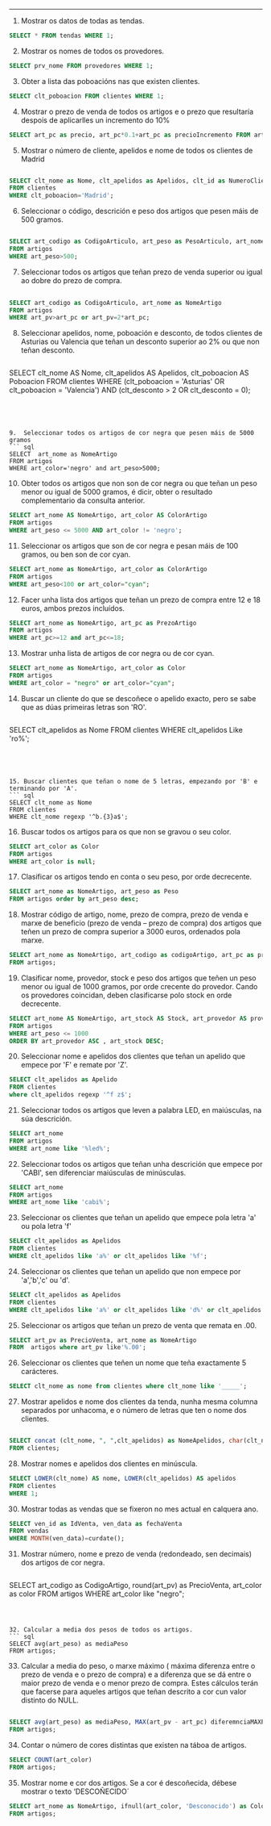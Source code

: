 ______________________________________________________________________

1. Mostrar os datos de todas as tendas.
``` sql  
SELECT * FROM tendas WHERE 1; 
```

 



2.	Mostrar os nomes de todos os provedores.
``` sql
SELECT prv_nome FROM provedores WHERE 1; 
```
		
	




3.	 Obter a lista das poboacións nas que existen clientes.
``` sql
SELECT clt_poboacion FROM clientes WHERE 1;
```





4. Mostrar o prezo de venda de todos os artigos e o prezo que resultaría despois de aplicarlles un incremento do 10%
```sql
SELECT art_pc as precio, art_pc*0.1+art_pc as precioIncremento FROM artigos WHERE 1;
```





5.	Mostrar o número de cliente, apelidos e nome de todos os clientes de Madrid
```sql

SELECT clt_nome as Nome, clt_apelidos as Apelidos, clt_id as NumeroCliente  
FROM clientes 
WHERE clt_poboacion='Madrid';
```



6. Seleccionar o código, descrición e peso dos artigos que pesen máis de 500 gramos.	

```sql

SELECT art_codigo as CodigoArticulo, art_peso as PesoArticulo, art_nome as NomeArtigo 
FROM artigos 
WHERE art_peso>500;
```




7.	 Seleccionar todos os artigos que teñan prezo de venda superior ou igual ao dobre do prezo de compra.
```sql
	
SELECT art_codigo as CodigoArticulo, art_nome as NomeArtigo 
FROM artigos 
WHERE art_pv>art_pc or art_pv=2*art_pc;
```



8. Seleccionar apelidos, nome, poboación e desconto, de todos clientes de Asturias ou Valencia que teñan un desconto superior ao 2% ou que non teñan desconto.

	``` sql

SELECT clt_nome AS Nome, clt_apelidos AS Apelidos, clt_poboacion AS Poboacion
FROM clientes
WHERE (clt_poboacion = 'Asturias' OR clt_poboacion = 'Valencia') AND (clt_desconto > 2 OR clt_desconto = 0);
```




9.  Seleccionar todos os artigos de cor negra que pesen máis de 5000 gramos
``` sql
SELECT  art_nome as NomeArtigo
FROM artigos
WHERE art_color='negro' and art_peso>5000;
```




10. Obter todos os artigos que non son de cor negra ou que teñan un peso menor ou igual de 5000 gramos, é dicir, obter o resultado complementario da consulta anterior.
``` sql
SELECT art_nome AS NomeArtigo, art_color AS ColorArtigo
FROM artigos
WHERE art_peso <= 5000 AND art_color != 'negro';
```




11. Seleccionar os artigos que son de cor negra e pesan máis de 100 gramos, ou ben son de cor cyan.
``` sql
SELECT art_nome as NomeArtigo, art_color as ColorArtigo
FROM artigos
WHERE art_peso<100 or art_color="cyan";

```



12. Facer unha lista dos artigos que teñan un prezo de compra entre 12 e 18 euros, ambos prezos incluídos. 
``` sql
SELECT art_nome as NomeArtigo, art_pc as PrezoArtigo 
FROM artigos 
WHERE art_pc>=12 and art_pc<=18;
```



13. Mostrar unha lista de artigos de cor negra ou de cor cyan.
``` sql
SELECT art_nome as NomeArtigo, art_color as Color 
FROM artigos 
WHERE art_color = "negro" or art_color="cyan";

```



14. Buscar un cliente do que se descoñece o apelido exacto, pero se sabe que as dúas primeiras letras son 'RO'.
	```SQL
SELECT clt_apelidos as Nome 
FROM clientes 
WHERE clt_apelidos Like 'ro%';
```




15. Buscar clientes que teñan o nome de 5 letras, empezando por 'B' e terminando por 'A'.
``` sql
SELECT clt_nome as Nome 
FROM clientes 
WHERE clt_nome regexp '^b.{3}a$';

```




16. Buscar todos os artigos para os que non se gravou o seu color.
``` sql
SELECT art_color as Color 
FROM artigos 
WHERE art_color is null;
```




17. Clasificar os artigos tendo en conta o seu peso, por orde decrecente.
``` sql
SELECT art_nome as NomeArtigo, art_peso as Peso 
FROM artigos order by art_peso desc;
```



18. Mostrar código de artigo, nome, prezo de compra, prezo de venda e marxe de beneficio (prezo de venda – prezo de compra) dos artigos que teñen un prezo de compra superior a 3000 euros, ordenados pola marxe.		

``` sql
SELECT art_nome as NomeArtigo, art_codigo as codigoArtigo, art_pc as precioCompra, art_pv as precioVenta, (art_pv-art_pc) as Beneficio 
FROM artigos;
```




19. Clasificar nome, provedor, stock e peso dos artigos que teñen un peso menor ou igual de 1000 gramos, por orde crecente do provedor. Cando os provedores coincidan, deben clasificarse polo stock en orde decrecente.
``` sql
SELECT art_nome AS NomeArtigo, art_stock AS Stock, art_provedor AS provedor, art_peso AS Peso
FROM artigos
WHERE art_peso <= 1000
ORDER BY art_provedor ASC , art_stock DESC;
```




20. Seleccionar nome e apelidos dos clientes que teñan un apelido que empece por 'F' e remate por 'Z'.
``` sql
SELECT clt_apelidos as Apelido 
FROM clientes 
where clt_apelidos regexp '^f z$';

```





21. Seleccionar todos os artigos que leven a palabra LED, en maiúsculas, na súa descrición.
``` sql
SELECT art_nome 
FROM artigos 
WHERE art_nome like '%led%';
```




22. Seleccionar todos os artigos que teñan unha descrición que empece por 'CABI', sen diferenciar maiúsculas de minúsculas.
``` sql
SELECT art_nome 
FROM artigos 
WHERE art_nome like 'cabi%';
```




23. Seleccionar os clientes que teñan un apelido que empece pola letra 'a' ou pola letra 'f'
``` sql
SELECT clt_apelidos as Apelidos 
FROM clientes 
WHERE clt_apelidos like 'a%' or clt_apelidos like '%f';

```




24.  Seleccionar os clientes que teñan un apelido que non empece por 'a','b','c' ou 'd'.
 ``` sql
SELECT clt_apelidos as Apelidos 
FROM clientes 
WHERE clt_apelidos like 'a%' or clt_apelidos like 'd%' or clt_apelidos like 'b%' or clt_apelidos like 'c%';
```





25. Seleccionar os artigos que teñan un prezo de venta que remata en .00.
``` sql
SELECT art_pv as PrecioVenta, art_nome as NomeArtigo 
FROM  artigos where art_pv like'%.00';
```



26. Seleccionar os clientes que teñen un nome que teña exactamente 5 carácteres. 
``` sql
SELECT clt_nome as nome from clientes where clt_nome like '_____';	

```


27. Mostrar apelidos e nome dos clientes da tenda, nunha mesma columna separados por unhacoma, e o número de letras que ten o nome dos clientes.
 ``` sql

SELECT concat (clt_nome, ", ",clt_apelidos) as NomeApelidos, char(clt_nome) as "Numero de letras en nombre" 
FROM clientes;
```



28. Mostrar nomes e apelidos dos clientes en minúscula.
``` sql
SELECT LOWER(clt_nome) AS nome, LOWER(clt_apelidos) AS apelidos
FROM clientes
WHERE 1;
```




30. Mostrar todas as vendas que se fixeron no mes actual en calquera ano.
``` sql
SELECT ven_id as IdVenta, ven_data as fechaVenta 
FROM vendas 
WHERE MONTH(ven_data)=curdate();
```



31. Mostrar número, nome e prezo de venda (redondeado, sen decimais) dos artigos de cor negra.
	``` sql
SELECT art_codigo as CodigoArtigo, round(art_pv) as PrecioVenta, art_color as color 
FROM artigos
WHERE art_color like "negro";
```



32. Calcular a media dos pesos de todos os artigos.
``` sql
SELECT avg(art_peso) as mediaPeso 
FROM artigos;
```



33. Calcular a media do peso, o marxe máximo ( máxima diferenza entre o prezo de venda e o prezo de compra) e a diferenza que se dá entre o maior prezo de venda e o menor prezo de compra. Estes cálculos terán que facerse para aqueles artigos que teñan descrito a cor cun valor distinto do NULL.
``` sql

SELECT avg(art_peso) as mediaPeso, MAX(art_pv - art_pc) diferemnciaMAXPrecioVentaPrecioCompra, (max(art_pv)-min(art_pc)) as DiferenciaMaxVentaMinCompra 
FROM artigos;
```




34. Contar o número de cores distintas que existen na táboa de artigos.
``` sql
SELECT COUNT(art_color) 
FROM artigos;
```


35. Mostrar nome e cor dos artigos. Se a cor é descoñecida, débese mostrar o texto ‘DESCOÑECIDO´
``` sql	
SELECT art_nome as NomeArtigo, ifnull(art_color, 'Desconocido') as Color 
FROM artigos;
```